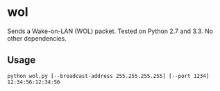 wol
===

Sends a Wake-on-LAN (WOL) packet. Tested on Python 2.7 and 3.3. No other dependencies.

Usage
-----

    python wol.py [--broadcast-address 255.255.255.255] [--port 1234] 12:34:56:12:34:56

